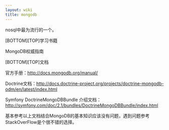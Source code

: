 ```yaml
---
layout: wiki
title: mongodb
---
```


nosql中最为流行的一个。

[BOTTOM][TOP]学习书籍

MongoDB权威指南

[BOTTOM][TOP]文档

官方手册：http://docs.mongodb.org/manual/

Doctrine文档：http://docs.doctrine-project.org/projects/doctrine-mongodb-odm/en/latest/index.html

Symfony DoctrineMongoDBBundle 介绍文档： http://symfony.com/doc/2.1/bundles/DoctrineMongoDBBundle/index.html

基本参考以上文档结合MongoDB的基本知识应该没有问题，遇到问题参考StackOverFlow是个很不错的选择。